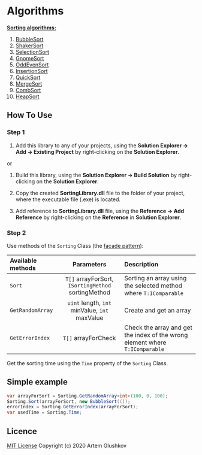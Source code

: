 # Algorithms

**[Sorting algorithms:](https://en.wikipedia.org/wiki/Sorting_algorithm)**

1. [BubbleSort](https://github.com/artgl42/Algorithms/blob/master/SortingLibrary/SortingLibrary/SortingMethod/BubbleSort.cs)
2. [ShakerSort](https://github.com/artgl42/Algorithms/blob/master/SortingLibrary/SortingLibrary/SortingMethod/ShakerSort.cs)
3. [SelectionSort](https://github.com/artgl42/Algorithms/blob/master/SortingLibrary/SortingLibrary/SortingMethod/SelectionSort.cs)
4. [GnomeSort](https://github.com/artgl42/Algorithms/blob/master/SortingLibrary/SortingLibrary/SortingMethod/GnomeSort.cs)
5. [OddEvenSort](https://github.com/artgl42/Algorithms/blob/master/SortingLibrary/SortingLibrary/SortingMethod/OddEvenSort.cs)
6. [InsertionSort](https://github.com/artgl42/Algorithms/blob/master/SortingLibrary/SortingLibrary/SortingMethod/InsertionSort.cs)
7. [QuickSort](https://github.com/artgl42/Algorithms/blob/master/SortingLibrary/SortingLibrary/SortingMethod/QuickSort.cs)
8. [MergeSort](https://github.com/artgl42/Algorithms/blob/master/SortingLibrary/SortingLibrary/SortingMethod/MergeSort.cs)
9. [CombSort](https://github.com/artgl42/Algorithms/blob/master/SortingLibrary/SortingLibrary/SortingMethod/CombSort.cs)
10. [HeapSort](https://github.com/artgl42/Algorithms/blob/master/SortingLibrary/SortingLibrary/SortingMethod/HeapSort.cs)

## How To Use

### **Step 1**

1. Add this library to any of your projects, using the **Solution Explorer -> Add -> Existing Project** by right-clicking on the **Solution Explorer**.

or

1. Build this library, using the **Solution Explorer -> Build Solution** by right-clicking on the **Solution Explorer**.

2. Copy the created **SortingLibrary.dll** file to the folder of your project, where the executable file (.exe) is located.

3. Add reference to **SortingLibrary.dll** file, using the **Reference -> Add Reference** by right-clicking on the **Reference** in **Solution Explorer**.

### **Step 2**

Use methods of the `Sorting` Class (the [facade pattern](https://en.wikipedia.org/wiki/Facade_pattern)):

Available methods | Parameters                                         | Description
:---------------- | :------------------------------------------------: | :--------------------------------
`Sort`            | `T[]` arrayForSort, `ISortingMethod` sortingMethod | Sorting an array using the selected method where `T:IComparable`
`GetRandomArray`  | `uint` length, `int` minValue, `int` maxValue      | Create and get an array
`GetErrorIndex`   | `T[]` arrayForCheck                                | Check the array and get the index of the wrong element where `T:IComparable`

Get the sorting time using the `Time` property of the `Sorting` Class.

## Simple example

```C#
var arrayForSort = Sorting.GetRandomArray<int>(100, 0, 100);
Sorting.Sort(arrayForSort, new BubbleSort(());
errorIndex = Sorting.GetErrorIndex(arrayForSort);
var usedTime = Sorting.Time;
```

## Licence

[MIT License](https://github.com/artgl42/Algorithms/blob/master/LICENSE) Copyright (c) 2020 Artem Glushkov
